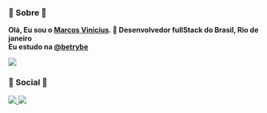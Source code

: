 <h3> 🤔 Sobre 🤔 </h3>
<strong> Olá, Eu sou o <a href="marcsvinicius.github.io/"> Marcos Vinicius</a>. 👋 Desenvolvedor fullStack do Brasil, Rio de janeiro </strong> <br>
<strong> Eu estudo na <a href="https://www.linkedin.com/school/betrybe/"> @betrybe </a></strong>

<a href="https://github.com/MarcsVinicius"> <img src="https://github-readme-stats.vercel.app/api?username=marcsvinicius&count_private=true" /> </a>

<h3> 📱 Social 📱 </h3>
<a href="https://www.linkedin.com/in/marcosvalencar/"> <img src="https://img.shields.io/badge/linkedin-%230077B5.svg?style=for-the-badge&logo=linkedin&logoColor=white" /> </a>
<a href="https://github.com/MarcsVinicius"> <img src="https://img.shields.io/badge/github-%23121011.svg?style=for-the-badge&logo=github&logoColor=white" /> </a>

